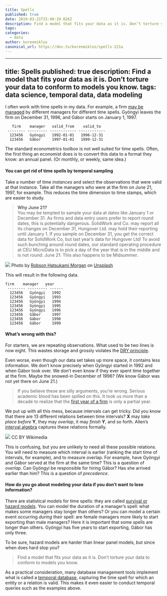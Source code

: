 ```yaml
---
title: Spells
published: true
date: 2019-03-21T15:49:19.026Z
description: Find a model that fits your data as it is. Don’t torture your data to conform to models you know.
tags:
categories:
  - data
author: korenmiklos
canonical_url: https://dev.to/korenmiklos/spells-221a
---
```


---
title: Spells
published: true
description: Find a model that fits your data as it is. Don’t torture your data to conform to models you know.
tags: data science, temporal data, data modeling
---

I often work with time spells in my data. For example, a firm [may be managed](https://github.com/korenmiklos/expat-analysis) by different managers for different time spells. Gyöngyi leaves the firm on December 31, 1996, and Gábor starts on January 1, 1997.

```
   firm    manager   valid_from    valid_to  
 -------- --------- ------------ ------------   
  123456   Gyöngyi   1992-01-01   1996-12-31    
  123456   Gábor     1997-01-01   1999-12-31
```

The standard econometrics toolbox is not well suited for time spells. Often, the first thing an economist does is to convert this data to a format they know: an annual panel. (Or monthly, or weekly, same idea.)

#### You can get rid of time spells by **temporal sampling**

Take a number of time _instances_ and select the observations that were valid at that instance. Take all the managers who were at the firm on June 21, 1997, for example. This reduces the time dimension to time stamps, which are easier to study.

> **Why June 21?**  
> You may be tempted to sample your data at dates like January 1 or December 31\. As firms and data entry users prefer to report round dates, this is potentially dangerous. SolidWork and Co. may report all its changes on December 31, Hungover Ltd. may hold their reporting until January 1\. If you sample on December 31, you get the correct data for SolidWork Co, but last year’s data for Hungover Ltd! To avoid such bunching around round dates, our standard operating procedure at CEU MicroData is to pick a day of the year that is in the middle and is not round: June 21\. This also happens to be Midsummer.

![](https://cdn-images-1.medium.com/max/1600/0*TAb4NRUD0n2Iv3kw)
Photo by [Robson Hatsukami Morgan](https://unsplash.com/@robsonhmorgan?utm_source=medium&utm_medium=referral) on [Unsplash](https://unsplash.com?utm_source=medium&utm_medium=referral)

This will result in the following data.

```
firm    manager   year    
 -------- --------- ------   
  123456   Gyöngyi   1992    
  123456   Gyöngyi   1993    
  123456   Gyöngyi   1994    
  123456   Gyöngyi   1995    
  123456   Gyöngyi   1996    
  123456   Gábor     1997    
  123456   Gábor     1998  
  123456   Gábor     1999
```

#### What’s wrong with this?

For starters, we are repeating observations. What used to be two lines is now eight. This wastes storage and grossly violates the [DRY principle](https://en.wikipedia.org/wiki/Don%27t_repeat_yourself).

Even worse, even though our data set takes up more space, it contains less information. We don’t know precisely when Gyöngyi started in 1992 and when Gábor took over. We don’t even know if they ever spent time together at the firm. Maybe the snowed-in December of 1996? (We know Gábor was not yet there on June 21.)

> If you believe these are silly arguments, you’re wrong. Serious academic blood has been spilled on this. It took us more than a decade to realize that the [first year of a firm](https://www.aeaweb.org/articles?id=10.1257/aer.20141070) is only a partial year.

We put up with all this mess, because intervals can get tricky. Did you know that there are 13 different relations between time intervals? **X** may _take place before_ **Y**, they may _overlap_, it may _finish_ **Y**, and so forth. Allen’s [interval algebra](https://en.wikipedia.org/wiki/Allen%27s_interval_algebra) captures these relations formally.

![](https://cdn-images-1.medium.com/max/1600/1*PsE5eMfe79Bxy1Wdmewcrg.png)
CC BY Wikimedia

This is confusing, but you are unlikely to need all these possible relations. You will need to measure which interval is earlier (ranking the start time of intervals, for example), and to measure overlap. For example, have Gyöngyi and Gábor served at the firm at the same time? This is a question of _overlap_. Can Gyöngyi be responsible for hiring Gábor? Has she arrived earlier than him? This is a question of _precedence_.

#### How do you go about modeling your data if you don’t want to lose information?

There are statistical models for time spells: they are called [survival or hazard models](https://en.wikipedia.org/wiki/Survival_analysis). You can model the duration of a manager’s spell: what makes some managers stay longer than others? Or you can model a certain event occurring _during_ their spell: are female managers more likely to start exporting than male managers? Here it is important that some spells are longer than others. Gyöngyi has five years to start exporting, Gábor has only three.

To be sure, hazard models are harder than linear panel models, but since when does hard stop you?

> Find a model that fits your data as it is. Don’t torture your data to conform to models you know.

As a practical consideration, many database management tools implement what is called a [temporal database](https://en.wikipedia.org/wiki/Temporal_database), capturing the time spell for which an entity or a relation is valid. This makes it even easier to conduct temporal queries such as the examples above.
